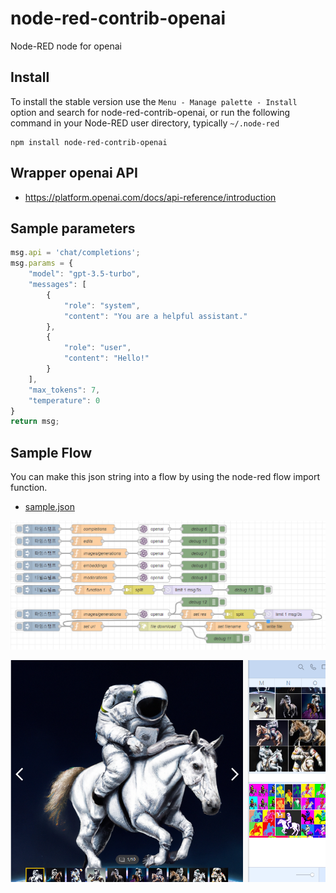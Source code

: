 node-red-contrib-openai
================

Node-RED node for openai



## Install

To install the stable version use the `Menu - Manage palette - Install`
option and search for node-red-contrib-openai, or run the following
command in your Node-RED user directory, typically `~/.node-red`

    npm install node-red-contrib-openai

## Wrapper openai  API  
- https://platform.openai.com/docs/api-reference/introduction

## Sample parameters
```js
msg.api = 'chat/completions';
msg.params = {
    "model": "gpt-3.5-turbo",
    "messages": [
        {
            "role": "system",
            "content": "You are a helpful assistant."
        },
        {
            "role": "user",
            "content": "Hello!"
        }
    ],
    "max_tokens": 7,
    "temperature": 0
}
return msg;
```

## Sample Flow
You can make this json string into a flow by using the node-red flow import function.

- [sample.json](examples/sample.json)


![alt](examples/sample.png)

![alt](examples/result.png)

